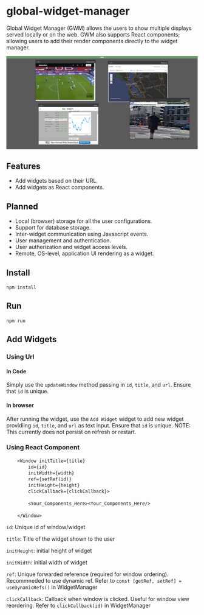 # global-widget-manager
Global Widget Manager (GWM) allows the users to show multiple displays served locally or on the web.
GWM also supports React components; allowing users to add their render components directly to the widget manager.

![Presentation](./capture.png)

## Features
* Add widgets based on their URL.
* Add widgets as React components.

## Planned
* Local (browser) storage for all the user configurations.
* Support for database storage.
* Inter-widget communication using Javascript events.
* User management and authentication.
* User autherization and widget access levels.
* Remote, OS-level, application UI rendering as a widget.

## Install

```
npm install
```

## Run
```
npm run
```


## Add Widgets

### Using Url
#### In Code
Simply use the `updateWindow` method passing in `id`, `title`, and `url`. Ensure that `id` is unique.
#### In browser
After running the widget, use the `Add Widget` widget to add new widget providiing `id`, `title`, and `url` as text input. Ensure that `id` is unique. NOTE: This currently does not persist on refresh or restart.

### Using React Component
```
    <Window initTitle={title}
        id={id}
        initWidth={width}
        ref={setRef(id)}
        initHeight={height}
        clickCallback={clickCallback}>

        <Your_Components_Here><Your_Components_Here/>

    </Window>
```

`id`: Unique id of window/widget

`title`: Title of the widget shown to the user

`initHeight`: initial height of widget

`initWidth`: initial width of widget

`ref`: Unique forwarded reference (required for window ordering). Recommneded to use dynamic ref. Refer to `const [getRef, setRef] =  useDynamicRefs()` in WidgetManager

`clickCallback`: Callback when window is clicked. Useful for window view reordering. Refer to `clickCallback(id)` in WidgetManager